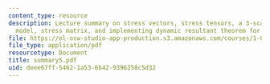 ```yaml
---
content_type: resource
description: Lecture summary on stress vectors, stress tensors, a 3-scale continuum
  model, stress matrix, and implementing dynamic resultant theorem for REV.
file: https://ol-ocw-studio-app-production.s3.amazonaws.com/courses/1-050-engineering-mechanics-i-fall-2007/deee67ff54621a536b429396258c5d32_summary5.pdf
file_type: application/pdf
resourcetype: Document
title: summary5.pdf
uid: deee67ff-5462-1a53-6b42-9396258c5d32
---
```

